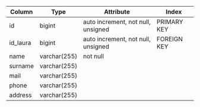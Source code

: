 | Column   | Type         | Attribute                          | Index       |
| -------- | ------------ | ---------------------------------- | ----------- |
| id       | bigint       | auto increment, not null, unsigned | PRIMARY KEY |
| id_laura | bigint       | auto increment, not null, unsigned | FOREIGN KEY |
| name     | varchar(255) | not null                           |             |
| surname  | varchar(255) |                                    |             |
| mail     | varchar(255) |                                    |             |
| phone    | varchar(255) |                                    |             |
| address  | varchar(255) |                                    |             |
